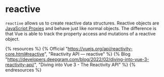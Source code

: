 # reactive

`reactive` allows us to create reactive data structures. Reactive objects are [JavaScript Proxies](https://developer.mozilla.org/en-US/docs/Web/JavaScript/Reference/Global_Objects/Proxy) and behave just like normal objects. The difference is that Vue is able to track the property access and mutations of a reactive object.

{% resources %}
  {% Official "https://vuejs.org/api/reactivity-core.html#reactive", "Reactivity API — reactive" %}
  {% Blog "https://developers.deepgram.com/blog/2022/02/diving-into-vue-3-reactivity-api/", "Diving into Vue 3 - The Reactivity API" %}
{% endresources %}

